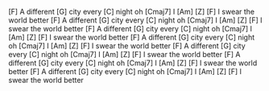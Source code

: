 [F] A different [G] city every 
[C] night oh [Cmaj7] I [Am] [Z]
[F] I swear the world better
[F] A different [G] city every 
[C] night oh [Cmaj7] I [Am] [Z]
[F] I swear the world better
[F] A different [G] city every 
[C] night oh [Cmaj7] I [Am] [Z]
[F] I swear the world better
[F] A different [G] city every 
[C] night oh [Cmaj7] I [Am] [Z]
[F] I swear the world better
[F] A different [G] city every 
[C] night oh [Cmaj7] I [Am] [Z]
[F] I swear the world better
[F] A different [G] city every 
[C] night oh [Cmaj7] I [Am] [Z]
[F] I swear the world better
[F] A different [G] city every 
[C] night oh [Cmaj7] I [Am] [Z]
[F] I swear the world better
